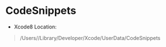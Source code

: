 # CodeSnippets
- Xcode8
  Location: 
>/Users/<Your User Name>/Library/Developer/Xcode/UserData/CodeSnippets

